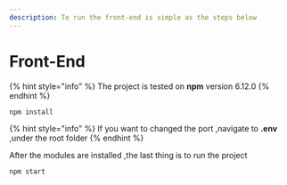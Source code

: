 ```yaml
---
description: To run the front-end is simple as the steps below
---
```


# Front-End

{% hint style="info" %}
The project is tested on **npm** version 6.12.0
{% endhint %}

```
npm install
```

{% hint style="info" %}
If you want to changed the port ,navigate to **.env** ,under the root folder
{% endhint %}

After the modules are installed ,the last thing is to run the project

```text
npm start
```

